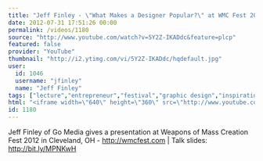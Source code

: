 ```yaml
---
title: "Jeff Finley - \"What Makes a Designer Popular?\" at WMC Fest 2012"
date: 2012-07-31 17:51:26 00:00
permalink: /videos/1180
source: "http://www.youtube.com/watch?v=5Y2Z-IKADdc&feature=plcp"
featured: false
provider: "YouTube"
thumbnail: "http://i2.ytimg.com/vi/5Y2Z-IKADdc/hqdefault.jpg"
user:
  id: 1046
  username: "jfinley"
  name: "Jeff Finley"
tags: ["lecture","entrepreneur","festival","graphic design","inspirational","design conference","wmc fest","cleveland","speaker","diy","ohio","midwest"]
html: "<iframe width=\"640\" height=\"360\" src=\"http://www.youtube.com/embed/5Y2Z-IKADdc?wmode=transparent&fs=1&feature=oembed\" frameborder=\"0\" allowfullscreen></iframe>"
id: 1180
---
```


Jeff Finley of Go Media gives a presentation at Weapons of Mass Creation Fest 2012 in Cleveland, OH - http://wmcfest.com | Talk slides: http://bit.ly/MPNKwH